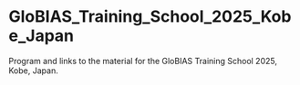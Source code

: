 # GloBIAS_Training_School_2025_Kobe_Japan
Program and links to the material for the GloBIAS Training School 2025, Kobe, Japan.
